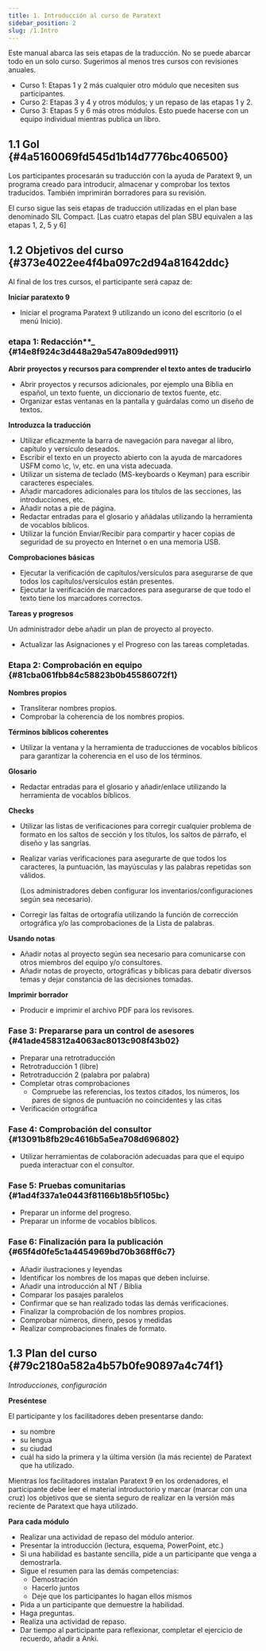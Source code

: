 ```yaml
---
title: 1. Introducción al curso de Paratext
sidebar_position: 2
slug: /1.Intro
---
```


Este manual abarca las seis etapas de la traducción. No se puede abarcar todo en un solo curso. Sugerimos al menos tres cursos con revisiones anuales.

- Curso 1: Etapas 1 y 2 más cualquier otro módulo que necesiten sus participantes.
- Curso 2: Etapas 3 y 4 y otros módulos; y un repaso de las etapas 1 y 2.
- Curso 3: Etapas 5 y 6 más otros módulos. Esto puede hacerse con un equipo individual mientras publica un libro.

## 1.1 Gol {#4a5160069fd545d1b14d7776bc406500}

Los participantes procesarán su traducción con la ayuda de Paratext 9, un programa creado para introducir, almacenar y comprobar los textos traducidos. También imprimirán borradores para su revisión.

El curso sigue las seis etapas de traducción utilizadas en el plan base denominado SIL Compact. [Las cuatro etapas del plan SBU equivalen a las etapas 1, 2, 5 y 6]

## 1.2 Objetivos del curso {#373e4022ee4f4ba097c2d94a81642ddc}

Al final de los tres cursos, el participante será capaz de:

**Iniciar paratexto 9**

- Iniciar el programa Paratext 9 utilizando un icono del escritorio (o el menú Inicio).

### etapa 1: Redacción\*\*_ {#14e8f924c3d448a29a547a809ded9911}

**Abrir proyectos y recursos para comprender el texto antes de traducirlo**

- Abrir proyectos y recursos adicionales, por ejemplo una Biblia en español, un texto fuente, un diccionario de textos fuente, etc.
- Organizar estas ventanas en la pantalla y guárdalas como un diseño de textos.

**Introduzca la traducción**

- Utilizar eficazmente la barra de navegación para navegar al libro, capítulo y versículo deseados.
- Escribir el texto en un proyecto abierto con la ayuda de marcadores USFM como \c, \v, etc. en una vista adecuada.
- Utilizar un sistema de teclado (MS-keyboards o Keyman) para escribir caracteres especiales.
- Añadir marcadores adicionales para los títulos de las secciones, las introducciones, etc.
- Añadir notas a pie de página.
- Redactar entradas para el glosario y añádalas utilizando la herramienta de vocablos bíblicos.
- Utilizar la función Enviar/Recibir para compartir y hacer copias de seguridad de su proyecto en Internet o en una memoria USB.

**Comprobaciones básicas**

- Ejecutar la verificación de capítulos/versículos para asegurarse de que todos los capítulos/versículos están presentes.
- Ejecutar la verificación de marcadores para asegurarse de que todo el texto tiene los marcadores correctos.

**Tareas y progresos**

Un administrador debe añadir un plan de proyecto al proyecto.

- Actualizar las Asignaciones y el Progreso con las tareas completadas.

### **Etapa 2: Comprobación en equipo** {#81cba061fbb84c58823b0b45586072f1}

**Nombres propios**

- Transliterar nombres propios.
- Comprobar la coherencia de los nombres propios.

**Términos bíblicos coherentes**

- Utilizar la ventana y la herramienta de traducciones de vocablos bíblicos para garantizar la coherencia en el uso de los términos.

**Glosario**

- Redactar entradas para el glosario y añadir/enlace utilizando la herramienta de vocablos bíblicos.

**Checks**

- Utilizar las listas de verificaciones para corregir cualquier problema de formato en los saltos de sección y los títulos, los saltos de párrafo, el diseño y las sangrías.

- Realizar varias verificaciones para asegurarte de que todos los caracteres, la puntuación, las mayúsculas y las palabras repetidas son válidos.

    (Los administradores deben configurar los inventarios/configuraciones según sea necesario).

- Corregir las faltas de ortografía utilizando la función de corrección ortográfica y/o las comprobaciones de la Lista de palabras.

**Usando notas**

- Añadir notas al proyecto según sea necesario para comunicarse con otros miembros del equipo y/o consultores.
- Añadir notas de proyecto, ortográficas y bíblicas para debatir diversos temas y dejar constancia de las decisiones tomadas.

**Imprimir borrador**

- Producir e imprimir el archivo PDF para los revisores.

### **Fase 3: Prepararse para un control de asesores** {#41ade458312a4063ac8013c908f43b02}

- Preparar una retrotraducción
- Retrotraducción 1 (libre)
- Retrotraducción 2 (palabra por palabra)
- Completar otras comprobaciones
    - Compruebe las referencias, los textos citados, los números, los pares de signos de puntuación no coincidentes y las citas
- Verificación ortográfica

### **Fase 4: Comprobación del consultor** {#13091b8fb29c4616b5a5ea708d696802}

- Utilizar herramientas de colaboración adecuadas para que el equipo pueda interactuar con el consultor.

### **Fase 5: Pruebas comunitarias** {#1ad4f337a1e0443f81166b18b5f105bc}

- Preparar un informe del progreso.
- Preparar un informe de vocablos bíblicos.

### **Fase 6: Finalización para la publicación** {#65f4d0fe5c1a4454969bd70b368ff6c7}

- Añadir ilustraciones y leyendas
- Identificar los nombres de los mapas que deben incluirse.
- Añadir una introducción al NT / Biblia
- Comparar los pasajes paralelos
- Confirmar que se han realizado todas las demás verificaciones.
- Finalizar la comprobación de los nombres propios.
- Comprobar números, dinero, pesos y medidas
- Realizar comprobaciones finales de formato.

## 1.3 Plan del curso {#79c2180a582a4b57b0fe90897a4c74f1}

_Introducciones, configuración_

**Preséntese**

El participante y los facilitadores deben presentarse dando:

- su nombre
- su lengua
- su ciudad
- cuál ha sido la primera y la última versión (la más reciente) de Paratext que ha utilizado.

Mientras los facilitadores instalan Paratext 9 en los ordenadores, el participante debe leer el material introductorio y marcar (marcar con una cruz) los objetivos que se sienta seguro de realizar en la versión más reciente de Paratext que haya utilizado.

**Para cada módulo**

- Realizar una actividad de repaso del módulo anterior.
- Presentar la introducción (lectura, esquema, PowerPoint, etc.)
- Si una habilidad es bastante sencilla, pide a un participante que venga a demostrarla.
- Sigue el resumen para las demás competencias:
    - Demostración
    - Hacerlo juntos
    - Deje que los participantes lo hagan ellos mismos
- Pida a un participante que demuestre la habilidad.
- Haga preguntas.
- Realiza una actividad de repaso.
- Dar tiempo al participante para reflexionar, completar el ejercicio de recuerdo, añadir a Anki.
